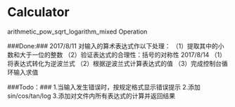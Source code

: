 # Calculator
arithmetic_pow_sqrt_logarithm_mixed Operation

###Done:###
2017/8/11
对输入的算术表达式作以下处理：
（1）提取其中的小数和大于一位的整数
（2）验证表达式的合理性：括号的对称性
2017/8/14
（1）将表达式转化为逆波兰式
（2）根据逆波兰式计算表达式的值
（3）完成控制台循环输入求值

###Todo：###
1.当输入发生错误时，按规定格式显示错误提示
2.添加sin/cos/tan/log
3.添加对文件内所有表达式的计算并返回结果
